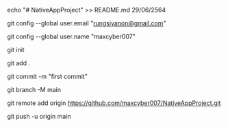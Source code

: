 echo "# NativeAppProject" >> README.md 29/06/2564

git config --global user.email "rungsiyanon@gmail.com"

git config --global user.name "maxcyber007"

git init

git add .

git commit -m "first commit"

git branch -M main

git remote add origin https://github.com/maxcyber007/NativeAppProject.git

git push -u origin main